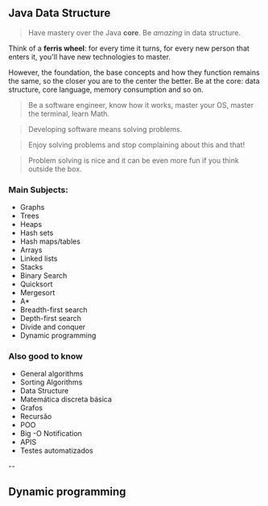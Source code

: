 ## Java Data Structure

> Have mastery over the Java **core**. Be *amazing* in data structure.

Think of a **ferris wheel**: for every time it turns, for every new person that enters it, you'll have new technologies to master.

However, the foundation, the base concepts and how they function remains the same, so the closer you are to the center the better. Be at the core: data structure, core
language, memory consumption and so on.

> Be a software engineer, know how it works, master your OS, master the terminal, learn Math.

> Developing software means solving problems. 

> Enjoy solving problems and stop complaining about this and that!

> Problem solving is nice and it can be even more fun if you think outside the box.

### Main Subjects:

* Graphs
* Trees
* Heaps
* Hash sets
* Hash maps/tables
* Arrays
* Linked lists
* Stacks
* Binary Search
* Quicksort
* Mergesort
* A*
* Breadth-first search
* Depth-first search 
* Divide and conquer
* Dynamic programming

### Also good to know

* General algorithms
* Sorting Algorithms
* Data Structure
* Matemática discreta básica
* Grafos
* Recursão
* POO
* Big -O Notification
* APIS
* Testes automatizados

--

## Dynamic programming


